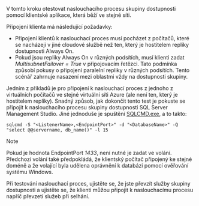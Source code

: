 V tomto kroku otestovat naslouchacího procesu skupiny dostupnosti pomocí klientské aplikace, která běží ve stejné síti.

Připojení klienta má následující požadavky:

* Připojení klientů k naslouchací proces musí pocházet z počítačů, které se nacházejí v jiné cloudové službě než ten, který je hostitelem repliky dostupnosti Always On.
* Pokud jsou repliky Always On v různých podsítích, musí klienti zadat *MultisubnetFailover = True* v připojovacím řetězci. Tato podmínka způsobí pokusy o připojení paralelní repliky v různých podsítích. Tento scénář zahrnuje nasazení mezi oblastmi vždy na dostupnosti skupiny.

Jedním z příkladů je pro připojení k naslouchací proces z jednoho z virtuálních počítačů ve stejné virtuální síti Azure (ale není ten, který je hostitelem repliky). Snadný způsob, jak dokončit tento test je pokuste se připojit k naslouchacího procesu skupiny dostupnosti SQL Server Management Studio. Jiné jednoduše je spuštění [SQLCMD.exe](https://technet.microsoft.com/library/ms162773.aspx), a to takto:

    sqlcmd -S "<ListenerName>,<EndpointPort>" -d "<DatabaseName>" -Q "select @@servername, db_name()" -l 15

> [!NOTE]
> Pokud je hodnota EndpointPort *1433*, není nutné je zadat ve volání. Předchozí volání také předpokládá, že klientský počítač připojený ke stejné doméně a že volající byla udělena oprávnění k databázi pomocí ověřování systému Windows.
> 
> 

Při testování naslouchací proces, ujistěte se, že jste převzít služby skupiny dostupnosti a ujistěte se, že klienti můžou připojit k naslouchacímu procesu napříč převzetí služeb při selhání.

